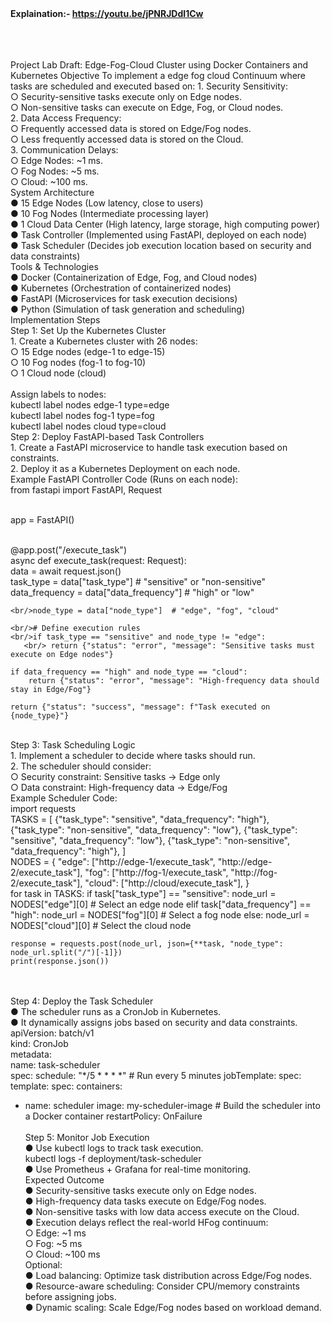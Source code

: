 <br/><br/>
**Explaination:- https://youtu.be/jPNRJDdI1Cw**

<br/>
<br/><br/>
Project Lab Draft: Edge-Fog-Cloud Cluster using Docker 
Containers and Kubernetes 
Objective 
To implement a edge fog cloud Continuum where tasks are scheduled and executed based 
on: 
1. Security Sensitivity: 
<br/>○ Security-sensitive tasks execute only on Edge nodes. 
<br/>○ Non-sensitive tasks can execute on Edge, Fog, or Cloud nodes. 

<br/>
2. Data Access Frequency: 
<br/>○ Frequently accessed data is stored on Edge/Fog nodes. 
<br/>○ Less frequently accessed data is stored on the Cloud. 
<br/>3. Communication Delays: 
<br/>○ Edge Nodes: ~1 ms. 
<br/>○ Fog Nodes: ~5 ms. 
<br/>○ Cloud: ~100 ms. 
<br/>System Architecture 
<br/>● 15 Edge Nodes (Low latency, close to users) 
<br/>● 10 Fog Nodes (Intermediate processing layer) 
<br/>● 1 Cloud Data Center (High latency, large storage, high computing power) 
<br/>● Task Controller (Implemented using FastAPI, deployed on each node) 
<br/>● Task Scheduler (Decides job execution location based on security and data constraints) 
<br/>Tools & Technologies 
<br/>● Docker (Containerization of Edge, Fog, and Cloud nodes) 
<br/>● Kubernetes (Orchestration of containerized nodes) 
<br/>● FastAPI (Microservices for task execution decisions) 
<br/>● Python (Simulation of task generation and scheduling) 
<br/>Implementation Steps 
<br/>Step 1: Set Up the Kubernetes Cluster 
<br/>1. Create a Kubernetes cluster with 26 nodes: 
<br/>○ 15 Edge nodes (edge-1 to edge-15) 
<br/>○ 10 Fog nodes (fog-1 to fog-10) 
<br/>○ 1 Cloud node (cloud) 
<br/><br/>Assign labels to nodes: 
 <br/>kubectl label nodes edge-1 type=edge 
<br/>kubectl label nodes fog-1 type=fog 
<br/>kubectl label nodes cloud type=cloud 
<br/>Step 2: Deploy FastAPI-based Task Controllers 
<br/>1. Create a FastAPI microservice to handle task execution based on constraints. 
<br/>2. Deploy it as a Kubernetes Deployment on each node. 
<br/>Example FastAPI Controller Code (Runs on each node): 
<br/>from fastapi import FastAPI, Request 
 
<br/>app = FastAPI() 
 
<br/>@app.post("/execute_task") 
<br/>async def execute_task(request: Request): 
    <br/>data = await request.json() 
    <br/>task_type = data["task_type"]  # "sensitive" or "non-sensitive" 
    <br/>data_frequency = data["data_frequency"]  # "high" or "low" 
 
    <br/>node_type = data["node_type"]  # "edge", "fog", "cloud" 
 
    <br/># Define execution rules 
    <br/>if task_type == "sensitive" and node_type != "edge": 
       <br/> return {"status": "error", "message": "Sensitive tasks must execute on Edge nodes"} 
 
    if data_frequency == "high" and node_type == "cloud": 
        return {"status": "error", "message": "High-frequency data should stay in Edge/Fog"} 
 
    return {"status": "success", "message": f"Task executed on {node_type}"} 
 
<br/>Step 3: Task Scheduling Logic 
<br/>1. Implement a scheduler to decide where tasks should run. 
<br/>2. The scheduler should consider: 
<br/>○ Security constraint: Sensitive tasks → Edge only 
<br/>○ Data constraint: High-frequency data → Edge/Fog 
<br/>Example Scheduler Code: 
<br/>import requests 
<br/> 
TASKS = [ 
    {"task_type": "sensitive", "data_frequency": "high"}, 
    {"task_type": "non-sensitive", "data_frequency": "low"}, 
    {"task_type": "sensitive", "data_frequency": "low"}, 
    {"task_type": "non-sensitive", "data_frequency": "high"}, 
] 
 <br/>
NODES = { 
    "edge": ["http://edge-1/execute_task", "http://edge-2/execute_task"], 
    "fog": ["http://fog-1/execute_task", "http://fog-2/execute_task"], 
    "cloud": ["http://cloud/execute_task"], 
} 
 <br/>
for task in TASKS: 
    if task["task_type"] == "sensitive": 
        node_url = NODES["edge"][0]  # Select an edge node 
    elif task["data_frequency"] == "high": 
        node_url = NODES["fog"][0]  # Select a fog node 
    else: 
        node_url = NODES["cloud"][0]  # Select the cloud node 
 
    response = requests.post(node_url, json={**task, "node_type": node_url.split("/")[-1]}) 
    print(response.json()) 
 <br/><br/>
Step 4: Deploy the Task Scheduler 
<br/>● The scheduler runs as a CronJob in Kubernetes. 
<br/>● It dynamically assigns jobs based on security and data constraints. 
<br/>apiVersion: batch/v1 
<br/>kind: CronJob 
<br/>metadata: 
  <br/>name: task-scheduler 
<br/>spec: 
  schedule: "*/5 * * * *"  # Run every 5 minutes 
  jobTemplate: 
    spec: 
      template: 
        spec: 
          containers: 
- name: scheduler 
image: my-scheduler-image  # Build the scheduler into a Docker container 
restartPolicy: OnFailure 
<br/><br/>Step 5: Monitor Job Execution 
<br/>● Use kubectl logs to track task execution. 
<br/>kubectl logs -f deployment/task-scheduler 
<br/>● Use Prometheus + Grafana for real-time monitoring. 
<br/>Expected Outcome 
<br/>● Security-sensitive tasks execute only on Edge nodes. 
<br/>● High-frequency data tasks execute on Edge/Fog nodes. 
<br/>● Non-sensitive tasks with low data access execute on the Cloud. 
<br/>● Execution delays reflect the real-world HFog continuum: 
<br/>○ Edge: ~1 ms 
<br/>○ Fog: ~5 ms 
<br/>○ Cloud: ~100 ms 
<br/>Optional: 
<br/>● Load balancing: Optimize task distribution across Edge/Fog nodes. 
<br/>● Resource-aware scheduling: Consider CPU/memory constraints before assigning jobs. 
<br/>● Dynamic scaling: Scale Edge/Fog nodes based on workload demand.
